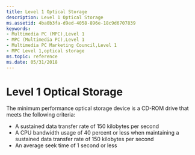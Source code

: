 ```yaml
---
title: Level 1 Optical Storage
description: Level 1 Optical Storage
ms.assetid: 4ba0b3fa-d9ed-4058-896e-18c9d6707839
keywords:
- Multimedia PC (MPC),Level 1
- MPC (Multimedia PC),Level 1
- Multimedia PC Marketing Council,Level 1
- MPC Level 1,optical storage
ms.topic: reference
ms.date: 05/31/2018
---
```


# Level 1 Optical Storage

The minimum performance optical storage device is a CD-ROM drive that meets the following criteria:

-   A sustained data transfer rate of 150 kilobytes per second
-   A CPU bandwidth usage of 40 percent or less when maintaining a sustained data transfer rate of 150 kilobytes per second
-   An average seek time of 1 second or less

 

 




